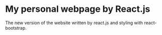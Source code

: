 # My personal webpage by React.js

The new version of the website written by react.js and styling with react-bootstrap.
